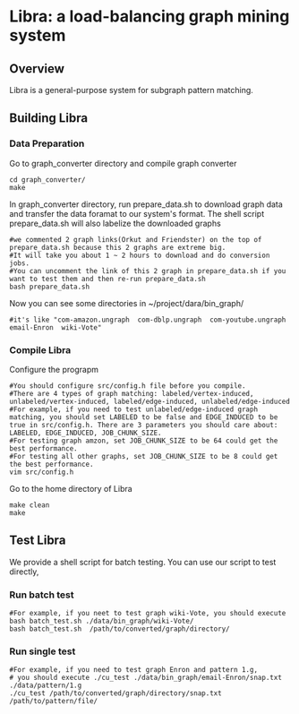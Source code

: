 # Libra: a load-balancing graph mining system 

## Overview

Libra is a general-purpose system for subgraph pattern matching. 

## Building Libra

### Data Preparation

Go to graph_converter directory and compile graph converter
```Shell
cd graph_converter/
make
```

In graph_converter directory, run prepare_data.sh to download graph data and transfer the data foramat to our system's format. 
The shell script prepare_data.sh will also labelize the downloaded graphs
```Shell
#we commented 2 graph links(Orkut and Friendster) on the top of prepare_data.sh because this 2 graphs are extreme big. 
#It will take you about 1 ~ 2 hours to download and do conversion jobs. 
#You can uncomment the link of this 2 graph in prepare_data.sh if you want to test them and then re-run prepare_data.sh
bash prepare_data.sh  
```

Now you can see some directories in ~/project/dara/bin_graph/
```Shell
#it's like "com-amazon.ungraph  com-dblp.ungraph  com-youtube.ungraph  email-Enron  wiki-Vote"
```

### Compile Libra
Configure the prograpm
```Shell
#You should configure src/config.h file before you compile. 
#There are 4 types of graph matching: labeled/vertex-induced, unlabeled/vertex-induced, labeled/edge-induced, unlabeled/edge-induced
#For example, if you need to test unlabeled/edge-induced graph matching, you should set LABELED to be false and EDGE_INDUCED to be true in src/config.h. There are 3 parameters you should care about: LABELED, EDGE_INDUCED, JOB_CHUNK_SIZE. 
#For testing graph amzon, set JOB_CHUNK_SIZE to be 64 could get the best performance. 
#For testing all other graphs, set JOB_CHUNK_SIZE to be 8 could get the best performance. 
vim src/config.h
```

Go to the home directory of Libra
```Shell
make clean
make
```

## Test Libra

We provide a shell script for batch testing. You can use our script to test directly,

### Run batch test

```Shell
#For example, if you neet to test graph wiki-Vote, you should execute bash batch_test.sh ./data/bin_graph/wiki-Vote/
bash batch_test.sh  /path/to/converted/graph/directory/
```

### Run single test
```Shell
#For example, if you need to test graph Enron and pattern 1.g, 
# you should execute ./cu_test ./data/bin_graph/email-Enron/snap.txt ./data/pattern/1.g 
./cu_test /path/to/converted/graph/directory/snap.txt /path/to/pattern/file/
```
